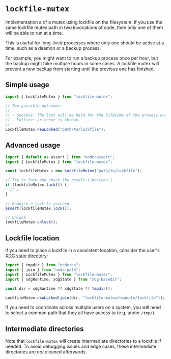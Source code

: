 # `lockfile-mutex`

Implementation a of a mutex using lockfile on the filesystem. If you use the
same lockfile mutex path in two invocations of code, then only one of them
will be able to run at a time.

This is useful for long-lived processes where only one should be active at a
time, such as a daemon or a backup process.

For example, you might want to run a backup process once per hour, but the
backup might take multiple hours in some cases. A lockfile mutex will prevent
a new backup from starting until the previous one has finished.

## Simple usage

````ts example1
import { LockfileMutex } from "lockfile-mutex";

// Two possible outcomes:
//
// - Success: The lock will be held for the lifetime of the process and released at the end.
// - Failure: an error is thrown.
//
LockfileMutex.newLocked("path/to/lockfile");
````

## Advanced usage

````ts example2
import { default as assert } from "node:assert";
import { LockfileMutex } from "lockfile-mutex";

const lockfileMutex = new LockfileMutex("path/to/lockfile");

// Try to lock and check the result (`boolean`)
if (lockfileMutex.lock()) {
  // …
}

// Require a lock to succeed.
assert(lockfileMutex.lock());

// Unlock
lockfileMutex.unlock();
````

## Lockfile location

If you need to place a lockfile in a consistent location, consider the user's [XDG state directory](https://specifications.freedesktop.org/basedir-spec/latest/#basics):

````ts example3
import { tmpdir } from "node:os";
import { join } from "node:path";
import { LockfileMutex } from "lockfile-mutex";
import { xdgRuntime, xdgState } from "xdg-basedir";

const dir = xdgRuntime ?? xdgState ?? tmpdir();

LockfileMutex.newLocked(join(dir, "lockfile-mutex/example/lockfile"));
````

If you need to coordinate across multiple users on a system, you will need to select a common path that they all have access to (e.g. under `/tmp/`).

## Intermediate directories

Note that `lockfile-mutex` will create intermediate directories to a lockfile if needed. To avoid debugging issues and edge cases, these intermediate directories are *not* cleaned afterwards.

